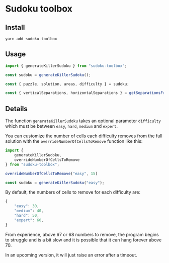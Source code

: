 # Sudoku toolbox

## Install

```
yarn add sudoku-toolbox
```

## Usage

```js
import { generateKillerSudoku } from "sudoku-toolbox";

const sudoku = generateKillerSudoku();

const { puzzle, solution, areas, difficulty } = sudoku;

const { verticalSeparations, horizontalSeparations } = getSeparationsFromAreas(areas);
```

## Details

The function `generateKillerSudoku` takes an optional parameter `difficulty` which must be between `easy`, `hard`, `medium` and `expert`.

You can customize the number of cells each difficulty removes from the full solution with the `overrideNumberOfCellsToRemove` function like this:
```js
import { 
    generateKillerSudoku, 
    overrideNumberOfCellsToRemove
} from "sudoku-toolbox";

overrideNumberOfCellsToRemove("easy", 15)

const sudoku = generateKillerSudoku("easy");
```

By default, the numbers of cells to remove for each difficulty are:
```js
{
    "easy": 30,
    "medium": 40,
    "hard": 50,
    "expert": 60,
}
```

From experience, above 67 or 68 numbers to remove, the program begins to struggle and is a bit slow and it is possible that it can hang forever above 70.

In an upcoming version, it will just raise an error after a timeout.